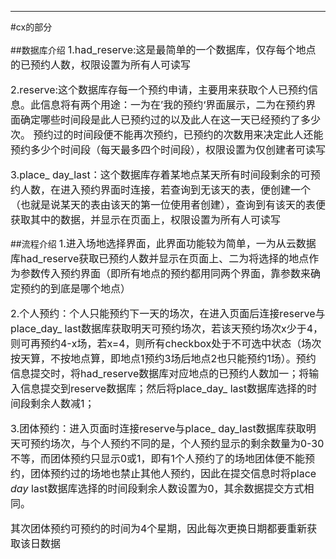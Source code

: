 ***
#cx的部分

##数据库介绍
<font size=3>1.had_reserve:这是最简单的一个数据库，仅存每个地点的已预约人数，权限设置为所有人可读写

2.reserve:这个数据库存每一个预约申请，主要用来获取个人已预约信息。此信息将有两个用途：一为在’我的预约‘界面展示，二为在预约界面确定哪些时间段是此人已预约过的以及此人在这一天已经预约了多少次。
预约过的时间段便不能再次预约，已预约的次数用来决定此人还能预约多少个时间段（每天最多四个时间段），权限设置为仅创建者可读写

3.place_ day_last：这个数据库存着某地点某天所有时间段剩余的可预约人数，在进入预约界面时连接，若查询到无该天的表，便创建一个（也就是说某天的表由该天的第一位使用者创建），查询到有该天的表便获取其中的数据，并显示在页面上，权限设置为所有人可读写
</font>

##流程介绍
<font size=3>1.进入场地选择界面，此界面功能较为简单，一为从云数据库had_reserve获取已预约人数并显示在页面上、二为将选择的地点作为参数传入预约界面（即所有地点的预约都用同两个界面，靠参数来确定预约的到底是哪个地点）

2.个人预约：个人只能预约下一天的场次，在进入页面后连接reserve与place_day_ last数据库获取明天可预约场次，若该天预约场次x少于4，则可再预约4-x场，若x=4，则所有checkbox处于不可选中状态（场次按天算，不按地点算，即地点1预约3场后地点2也只能预约1场）。预约信息提交时，将had_reserve数据库对应地点的已预约人数加一；将输入信息提交到reserve数据库；然后将place_day_ last数据库选择的时间段剩余人数减1；

3.团体预约：进入页面时连接reserve与place_ day_last数据库获取明天可预约场次，与个人预约不同的是，个人预约显示的剩余数量为0-30不等，而团体预约只显示0或1，即有1个人预约了的场地团体便不能预约，团体预约过的场地也禁止其他人预约，因此在提交信息时将place _day_ last数据库选择的时间段剩余人数设置为0，其余数据提交方式相同。

其次团体预约可预约的时间为4个星期，因此每次更换日期都要重新获取该日数据
</font>




	
